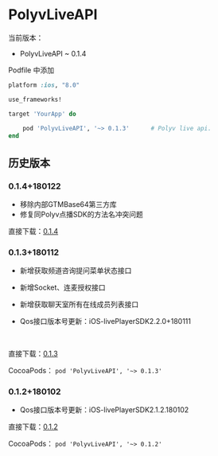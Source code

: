 # PolyvLiveAPI

当前版本：

- PolyvLiveAPI ~ 0.1.4

Podfile 中添加

```ruby
platform :ios, "8.0"

use_frameworks!

target 'YourApp' do
    
	pod 'PolyvLiveAPI', '~> 0.1.3'      # Polyv live api.
end
```



## 历史版本

### 0.1.4+180122

- 移除内部GTMBase64第三方库
- 修复同Polyv点播SDK的方法名冲突问题

直接下载：[0.1.4](http://repo.polyv.net/ios/download/liveAPI/0.1.4/PLVLiveAPI.framework.zip)



### 0.1.3+180112

- 新增获取频道咨询提问菜单状态接口

- 新增Socket、连麦授权接口

- 新增获取聊天室所有在线成员列表接口

- Qos接口版本号更新：iOS-livePlayerSDK2.2.0+180111

  ​

直接下载：[0.1.3](http://repo.polyv.net/ios/download/liveAPI/0.1.3/PLVLiveAPI.framework.zip)

CocoaPods： `pod 'PolyvLiveAPI', '~> 0.1.3'`



### 0.1.2+180102

- Qos接口版本号更新：iOS-livePlayerSDK2.1.2.180102



直接下载：[0.1.2](http://repo.polyv.net/ios/download/liveAPI/0.1.2/PLVLiveAPI.framework.zip)

CocoaPods： `pod 'PolyvLiveAPI', '~> 0.1.2'`